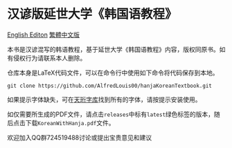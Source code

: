 # 汉谚版延世大学《韩国语教程》
[English Editon](README.md) [繁體中文版](README-TC.md)

本书是汉谚混写的韩语教程，基于延世大学《韩国语教程》内容，版权同原书。如有侵权行为请联系本人删除。

仓库本身是LaTeX代码文件，可以在命令行中使用如下命令将代码保存到本地。
```
git clone https://github.com/AlfredLouis00/hanjaKoreanTextbook.git
```
如果提示字体缺失，可在[天珩字库](http://cheonhyeong.com/Simplified/download.html)找到所有的字体，请按提示安装使用。

如仅需要所生成的PDF文件，请点击`releases`中标有`latest`绿色标签的版本，随后点击下载`KoreanWithHanja.pdf`文件。

欢迎加入QQ群724519488讨论或提出宝贵意见和建议